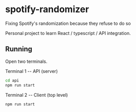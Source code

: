 # spotify-randomizer
Fixing Spotify's randomization because they refuse to do so 

Personal project to learn React / typescript / API integration. 

## Running
Open two terminals.

Terminal 1 -- API (server)
```bash
cd api 
npm run start
```

Terminal 2 -- Client (top level)
```bash
npm run start 
```
